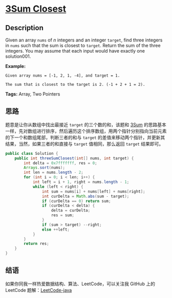 # [3Sum Closest][title]

## Description

Given an array `nums` of *n* integers and an integer `target`, find three integers in `nums` such that the sum is closest to `target`. Return the sum of the three integers. You may assume that each input would have exactly one solution001.

**Example:**

```
Given array nums = [-1, 2, 1, -4], and target = 1.

The sum that is closest to the target is 2. (-1 + 2 + 1 = 2).
```

**Tags:** Array, Two Pointers


## 思路

题意是让你从数组中找出最接近 `target` 的三个数的和，该题和 [3Sum][015] 的思路基本一样，先对数组进行排序，然后遍历这个排序数组，用两个指针分别指向当前元素的下一个和数组尾部，判断三者的和与 `target` 的差值来移动两个指针，并更新其结果，当然，如果三者的和直接与 `target` 值相同，那么返回 `target` 结果即可。

```java
public class Solution {
    public int threeSumClosest(int[] nums, int target) {
        int delta = 0x7fffffff, res = 0;
        Arrays.sort(nums);
        int len = nums.length - 2;
        for (int i = 0; i < len; i++) {
            int left = i + 1, right = nums.length - 1;
            while (left < right) {
                int sum = nums[i] + nums[left] + nums[right];
                int curDelta = Math.abs(sum - target);
                if (curDelta == 0) return sum;
                if (curDelta < delta) {
                    delta = curDelta;
                    res = sum;
                }
                if (sum > target) --right;
                else ++left;
            }
        }
        return res;
    }
}
```


## 结语

如果你同我一样热爱数据结构、算法、LeetCode，可以关注我 GitHub 上的 LeetCode 题解：[LeetCode-java][ajl]



[015]: https://github.com/lovelife-li/LeetCode-java/blob/master/note/015/README.md
[title]: https://leetcode.com/problems/3sum-closest
[ajl]: https://github.com/lovelife-li/LeetCode-java
